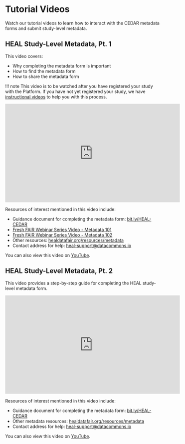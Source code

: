 # Tutorial Videos

Watch our tutorial videos to learn how to interact with the CEDAR metadata forms and submit study-level metadata.

## HEAL Study-Level Metadata, Pt. 1

This video covers:

* Why completing the metadata form is important
* How to find the metadata form
* How to share the metadata form

!!! note
    This video is to be watched after you have registered your study with the Platform. If you have not yet registered your study, we have [instructional videos](https://www.youtube.com/playlist?list=PLbQn1DuvP4ch2Z2rwf8sx7wC7zZqX-eoS) to help you with this process.

<iframe width="560" height="315" src="https://www.youtube-nocookie.com/embed/W8tXLShto5s" title="YouTube video player" frameborder="0" allow="accelerometer; clipboard-write; encrypted-media; gyroscope; picture-in-picture; web-share" allowfullscreen></iframe>
<!-- ![type:video](videos/HEAL_UI_Demo_July_2021.mp4) to be replaced once videos are uploaded-->

Resources of interest mentioned in this video include:

* Guidance document for completing the metadata form: [bit.ly/HEAL-CEDAR](bit.ly/HEAL-CEDAR)
* [Fresh FAIR Webinar Series Video - Metadata 101](https://www.youtube.com/watch?v=dt1Yhw0cDOo)
* [Fresh FAIR Webinar Series Video - Metadata 102](https://www.youtube.com/watch?v=RY1_N0-QENY)
* Other resources: [healdatafair.org/resources/metadata]([healdatafair.org/resources/metadata](https://www.healdatafair.org/resources/metadata))
* Contact address for help: [heal-support@datacommons.io](mailto:heal-support@datacommons.io)
<!-- If your Browser does not support watching this video, here's a [link to the video](videos/HEAL_UI_Demo_July_2021.mp4) instead. -->

You can also view this video on [YouTube](https://www.youtube.com/watch?v=W8tXLShto5s).

## HEAL Study-Level Metadata, Pt. 2

This video provides a step-by-step guide for completing the HEAL study-level metadata form.

<iframe width="560" height="315" src="https://www.youtube-nocookie.com/embed/4sSKAbmMZiA" title="YouTube video player" frameborder="0" allow="accelerometer; clipboard-write; encrypted-media; gyroscope; picture-in-picture; web-share" allowfullscreen></iframe>
<!-- ![type:video](videos/HEAL_UI_Demo_July_2021.mp4) to be replaced once videos are uploaded-->

Resources of interest mentioned in this video include:

* Guidance document for completing the metadata form: [bit.ly/HEAL-CEDAR](bit.ly/HEAL-CEDAR)
* Other metadata resources: [healdatafair.org/resources/metadata](https://www.healdatafair.org/resources/metadata)
* Contact address for help: [heal-support@datacommons.io](mailto:heal-support@datacommons.io)
<!-- If your Browser does not support watching this video, here's a [link to the video](videos/HEAL_UI_Demo_July_2021.mp4) instead. -->

You can also view this video on [YouTube](https://www.youtube.com/watch?v=4sSKAbmMZiA).
